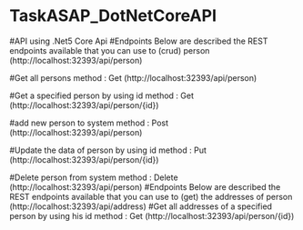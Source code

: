 # TaskASAP_DotNetCoreAPI
#API using .Net5 Core Api
#Endpoints Below are described the REST endpoints available that you can use to (crud) person
(http://localhost:32393/api/person)

#Get all persons
method : Get (http://localhost:32393/api/person)

#Get a specified person by using id
method : Get (http://localhost:32393/api/person/{id})

#add new person to system
method : Post (http://localhost:32393/api/person)

#Update the data of person by using id
method : Put (http://localhost:32393/api/person/{id})

#Delete person from system
method : Delete (http://localhost:32393/api/person)
#Endpoints Below are described the REST endpoints available that you can use to (get) the addresses of person
(http://localhost:32393/api/address)
#Get all addresses of  a specified person by using his id
method : Get (http://localhost:32393/api/person/{id})


